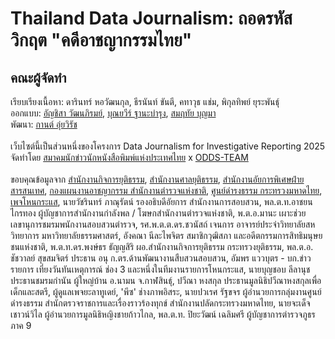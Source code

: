 # Thailand Data Journalism: ถอดรหัสวิกฤต "คดีอาชญากรรมไทย"

## คณะผู้จัดทำ

<div>เรียบเรียงเนื้อหา: ดารินทร์ หอวัฒนกุล, ธีรนันท์ ขันตี, คทาวุธ แช่ม, พิกุลทิพย์ ยุระพันธุ์</div>
<div>ออกแบบ: <a class="underline" href="https://www.linkedin.com/in/anchisa-watthanapirom-137396320/" target="_blank">อัญชิสา วัฒนภิรมย์</a>, <a class="underline" href="https://www.linkedin.com/in/boonyavee-thanabumrung/" target="_blank">บุณยวีร์ ฐานะบำรุง</a>, <a class="underline" href="https://www.linkedin.com/in/somruetai-boonma-8096a7211/" target="_blank">สมฤทัย บุญมา</a></div>
<div>พัฒนา: <a class="underline" href="https://github.com/zkan/" target="_blank">กานต์ อุ่ยวิรัช</a></div><br />

<div>เว็บไซต์นี้เป็นส่วนหนึ่งของโครงการ Data Journalism for Investigative Reporting 2025</div>
<div>จัดทำโดย <a class="underline" href="https://tja.or.th/" target="_blank">สมาคมนักข่าวนักหนังสือพิมพ์แห่งประเทศไทย</a> x <a class="underline" href="https://odds.team/" target="_blank">ODDS-TEAM</a></div><br />

<div>
  ขอบคุณข้อมูลจาก
  <a class="underline" href="https://www.oja.go.th" target="_blank">สำนักงานกิจการยุติธรรม</a>,
  <a class="underline" href="https://www.coj.go.th" target="_blank">สำนักงานศาลยุติธรรม</a>,
  <a class="underline" href="https://www3.ago.go.th/information" target="_blank">สำนักงานอัยการพิเศษฝ่ายสารสนเทศ</a>,
  <a class="underline" href="http://thaicrimes.org" target="_blank">กองแผนงานอาชญากรรม สำนักงานตำรวจแห่งชาติ</a>,
  <a class="underline" href="http://www.damrongdhama.moi.go.th" target="_blank">ศูนย์ดำรงธรรม กระทรวงมหาดไทย</a>,
  <a class="underline" href="https://www.facebook.com/HKS2017" target="_blank">เพจโหนกระแส</a>,
  นายวัชรินทร์ ภาณุรัตน์ รองอธิบดีอัยการ สำนักงานการสอบสวน,
  พล.ต.ท.อาชยน ไกรทอง ผู้บัญชาการสำนักงานกำลังพล / โฆษกสำนักงานตำรวจแห่งชาติ,
  พ.ต.อ.มานะ เผาะช่วย เลขานุการชมรมพนักงานสอบสวนตำรวจ,
  รศ.พ.ต.ต.ดร.ชวนัสถ์ เจนการ อาจารย์ประจำวิทยาลัยสหวิทยาการ มหาวิทยาลัยธรรมศาสตร์,
  อังคณา นีละไพจิตร สมาชิกวุฒิสภา และอดีตกรรมการสิทธิมนุษยชนแห่งชาติ,
  พ.ต.ท.ดร.พงษ์ธร ธัญญสิริ ผอ.สำนักงานกิจการยุติธรรม กระทรวงยุติธรรม,
  พล.ต.อ. ชัชวาลย์ สุขสมจิตร์ ประธาน อนุ ก.ตร.ด้านพัฒนางานสืบสวนสอบสวน,
  อัมพร แววบุตร - บก.ข่าวรายการ เที่ยงวันทันเหตุการณ์ ช่อง 3 และหนึ่งในทีมงานรายการโหนกระแส,
  นายบุญชอบ ลีลานุช ประธานชมรมกำนัน ผู้ใหญ่บ้าน อ.นามน จ.กาฬสินธุ์,
  ปวีณา หงสกุล ประธานมูลนิธิปวีณาหงสกุลเพื่อเด็กและสตรี,
  ผู้ดูแลเพจยะลาทูเดย์,
  'พีซ' ช่างภาพอิสระ,
  นายปวเรศ รัฐขจร ผู้อำนวยการกลุ่มงานศูนย์ดำรงธรรม สำนักตรวจราชการและเรื่องราวร้องทุกข์ สำนักงานปลัดกระทรวงมหาดไทย,
  นายจะเด็จ เชาวน์วิไล ผู้อำนวยการมูลนิธิหญิงชายก้าวไกล,
  พล.ต.ท. ปิยะวัฒน์ เฉลิมศรี ผู้บัญชาการตำรวจภูธรภาค 9
</div>
